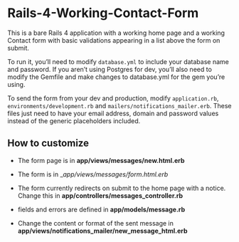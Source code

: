 Rails-4-Working-Contact-Form
============================

This is a bare Rails 4 application with a working home page and a working Contact form with basic validations appearing in a list above the form on submit. 

To run it, you’ll need to modify `database.yml` to include your database name and password. If you aren’t using Postgres for dev, you’ll also need to modify the Gemfile and make changes to database.yml for the gem you’re using.  

To send the form from your dev and production, modify `application.rb`, `environments/development.rb` and `mailers/notifications_mailer.erb`. These files just need to have your email address, domain and password values instead of the generic placeholders included.


How to customize
----------------

- The form page is in __app/views/messages/new.html.erb__

- The form is in __app/views/messages/_form.html.erb__

- The form currently redirects on submit to the home page with a notice. Change this in __app/controllers/messages_controller.rb__

- fields and errors are defined in __app/models/message.rb__

- Change the content or format of the sent message in __app/views/notifications_mailer/new_message_html.erb__
